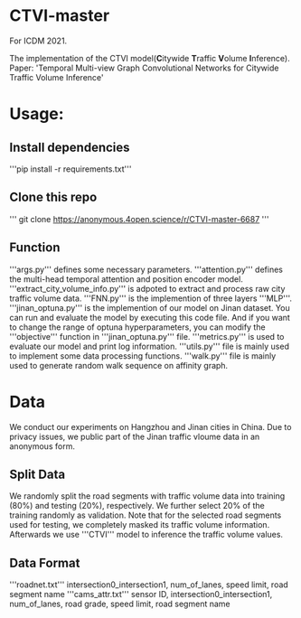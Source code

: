 # CTVI-master
For  ICDM 2021.

The implementation of the CTVI model(**C**itywide **T**raffic **V**olume **I**nference).
Paper: 'Temporal Multi-view Graph Convolutional Networks for Citywide Traffic Volume Inference'

# Usage:
## Install dependencies
'''pip install -r requirements.txt'''

## Clone this repo
'''
git clone https://anonymous.4open.science/r/CTVI-master-6687
'''

## Function
'''args.py''' defines some necessary parameters.
'''attention.py''' defines the multi-head temporal attention and position encoder model.
'''extract_city_volume_info.py''' is adpoted  to extract and process raw city traffic volume data. 
'''FNN.py''' is the implemention of three layers '''MLP'''.
'''jinan_optuna.py''' is the implemention of our model on Jinan dataset. You can run and evaluate the model by executing this code file.  And if you want to change the range of optuna hyperparameters, you can modify the '''objective''' function in '''jinan_optuna.py''' file. 
'''metrics.py''' is used to evaluate our model and print log information.
'''utils.py''' file is mainly used to implement some data processing functions.
'''walk.py''' file is mainly used to generate random walk sequence on affinity graph.

# Data
We conduct our experiments on Hangzhou and Jinan cities in China. Due to privacy issues, we public part of the Jinan traffic vloume data in an anonymous form.

## Split Data
We randomly split the road segments with traffic volume data into training (80%) and testing (20%), respectively. We further select 20% of the training randomly as
validation. Note that for the selected road segments used for testing, we completely masked its traffic volume information. Afterwards we use '''CTVI''' model to inference the traffic volume values.

## Data Format
'''roadnet.txt''' intersection0_intersection1, num_of_lanes, speed limit, road segment name
'''cams_attr.txt''' sensor ID, intersection0_intersection1, num_of_lanes, road grade, speed limit, road segment name
